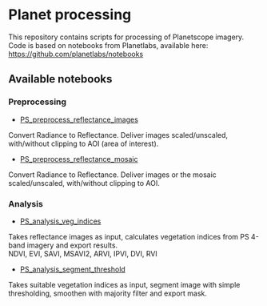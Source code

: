 # Planet processing

This repository contains scripts for processing of Planetscope imagery.
Code is based on notebooks from Planetlabs, available here: https://github.com/planetlabs/notebooks

## Available notebooks

### Preprocessing
* [PS_preprocess_reflectance_images](https://github.com/t-haakens/Planet_processing/blob/main/PS_preprocess_reflectance_images.ipynb)

Convert Radiance to Reflectance. Deliver images scaled/unscaled, with/without clipping to AOI (area of interest).

* [PS_preprocess_reflectance_mosaic](https://github.com/t-haakens/Planet_processing/blob/main/PS_preprocess_reflectance_mosaic.ipynb)

Convert Radiance to Reflectance. Deliver images or the mosaic scaled/unscaled, with/without clipping to AOI.




### Analysis

* [PS_analysis_veg_indices](https://github.com/t-haakens/Planet_processing/blob/main/PS_analysis_veg_indices.ipynb)

Takes reflectance images as input, calculates vegetation indices from PS 4-band imagery and export results.   
 NDVI, EVI, SAVI, MSAVI2, ARVI, IPVI, DVI, RVI

* [PS_analysis_segment_threshold](https://github.com/t-haakens/Planet_processing/blob/main/PS_analysis_segment_threshold.ipynb)

Takes suitable vegetation indices as input, segment image with simple thresholding, smoothen with majority filter and export mask.
